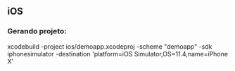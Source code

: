 ## iOS

### Gerando projeto:

xcodebuild -project ios/demoapp.xcodeproj -scheme "demoapp" -sdk iphonesimulator -destination 'platform=iOS Simulator,OS=11.4,name=iPhone X'